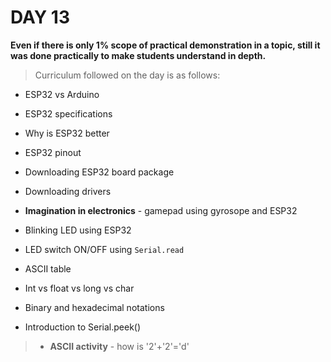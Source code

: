 # **DAY 13**

**Even if there is only 1% scope of practical demonstration in a topic, still it was done practically to make students understand in depth.**

>Curriculum followed on the day is as follows:



- ESP32 vs Arduino 

- ESP32 specifications

- Why is ESP32 better 

- ESP32 pinout 

- Downloading ESP32 board package

- Downloading drivers

- **Imagination in electronics** - gamepad using gyrosope and ESP32

- Blinking LED using ESP32

- LED switch ON/OFF using `Serial.read` 

- ASCII table

- Int vs float vs long vs char 

- Binary and hexadecimal notations

- Introduction to Serial.peek()

>- **ASCII activity** - how is '2'+'2'='d'
